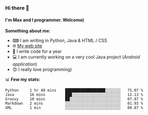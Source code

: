 ### Hi there 👋
#### I'm Max and I programmer. Welcome)

**Something about me**:
- ⌨ I am writing in Python, Java & HTML / CSS
- 🌐 [My web site](https://merive.herokuapp.com/)
- 🎈 I write code for a year
- 💻 I am currently working on a very cool Java project (*Android application*)
- 😍 I really love programming)

📊 **Few my stats:**
<!--START_SECTION:waka-->
```text
Python     1 hr 40 mins    ██████████████████░░░░░░░   75.07 % 
Java       16 mins         ███░░░░░░░░░░░░░░░░░░░░░░   12.13 % 
Groovy     10 mins         ██░░░░░░░░░░░░░░░░░░░░░░░   07.87 % 
Markdown   2 mins          ░░░░░░░░░░░░░░░░░░░░░░░░░   01.93 % 
XML        1 min           ░░░░░░░░░░░░░░░░░░░░░░░░░   00.87 %
```
<!--END_SECTION:waka-->
